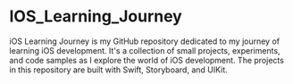 # IOS_Learning_Journey
iOS Learning Journey is my GitHub repository dedicated to my journey of learning iOS development. It's a collection of small projects, experiments, and code samples as I explore the world of iOS development. The projects in this repository are built with Swift, Storyboard, and UIKit.
